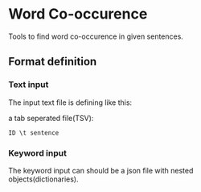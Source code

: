 # Word Co-occurence

Tools to find word co-occurence in given sentences.

## Format definition

### Text input

The input text file is defining like this:

a tab seperated file(TSV):

```ID \t sentence```

### Keyword input

The keyword input can should be a json file with nested objects(dictionaries).